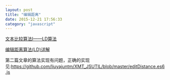 ```yaml
---
layout: post
title: "编辑距离"
date: 2015-12-21 17:56:33
category: "javascript"
---
```


[文本比较算法Ⅰ——LD算法](http://www.cnblogs.com/grenet/archive/2010/06/01/1748448.html)

[编辑距离算法(LD)详解](http://blog.csdn.net/majinfei/article/details/16979049)

第二篇文章的算法实现有问题，正确的实现见:https://github.com/liuyajuntm/XMT_JSUTIL/blob/master/editDistance.es6.js